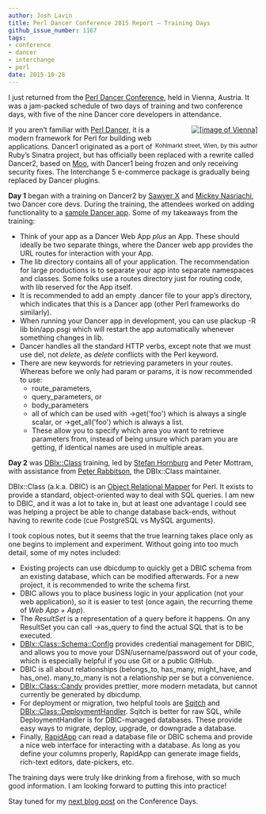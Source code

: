 ```yaml
---
author: Josh Lavin
title: Perl Dancer Conference 2015 Report — Training Days
github_issue_number: 1167
tags:
- conference
- dancer
- interchange
- perl
date: 2015-10-28
---
```


I just returned from the [Perl Dancer Conference](https://www.perl.dance/), held in Vienna, Austria. It was a jam-packed schedule of two days of training and two conference days, with five of the nine Dancer core developers in attendance.

<div class="separator" style="clear: both; float:right; text-align: center;"><a href="/blog/2015/10/perl-dancer-conference-2015-report/image-0-big.jpeg" imageanchor="1" style="clear: right; float: right; margin-bottom: 1em; margin-left: 1em;" title="Vienna"><img alt="[image of Vienna]" border="0" src="/blog/2015/10/perl-dancer-conference-2015-report/image-0.jpeg"/></a><br/><br/><small>Kohlmarkt street, Wien, by this author</small></div>

If you aren’t familiar with [Perl Dancer](http://www.perldancer.org/), it is a modern framework for Perl for building web applications. Dancer1 originated as a port of Ruby’s Sinatra project, but has officially been replaced with a rewrite called Dancer2, based on [Moo](https://metacpan.org/pod/Moo), with Dancer1 being frozen and only receiving security fixes. The Interchange 5 e-commerce package is gradually being replaced by Dancer plugins.

**Day 1** began with a training on Dancer2 by [Sawyer X](https://twitter.com/PerlSawyer) and [Mickey Nasriachi](https://twitter.com/0xMickey), two Dancer core devs. During the training, the attendees worked on adding functionality to a [sample Dancer app](https://github.com/xsawyerx/dancer-training-vienna). Some of my takeaways from the training:

- Think of your app as a Dancer Web App *plus* an App. These should ideally be two separate things, where the Dancer web app provides the URL routes for interaction with your App.
- The lib directory contains all of your application. The recommendation for large productions is to separate your app into separate namespaces and classes. Some folks use a routes directory just for routing code, with lib reserved for the App itself.
- It is recommended to add an empty .dancer file to your app’s directory, which indicates that this is a Dancer app (other Perl frameworks do similarly).
- When running your Dancer app in development, you can use plackup -R lib bin/app.psgi which will restart the app automatically whenever something changes in lib.
- Dancer handles all the standard HTTP verbs, except note that we must use del, not *delete*, as *delete* conflicts with the Perl keyword.
- There are new keywords for retrieving parameters in your routes. Whereas before we only had param or params, it is now recommended to use:
    - route_parameters,
    - query_parameters, or
    - body_parameters
    - all of which can be used with ->get('foo') which is always a single scalar, or ->get_all('foo') which is always a list.
    - These allow you to specify which area you want to retrieve parameters from, instead of being unsure which param you are getting, if identical names are used in multiple areas.
   

**Day 2** was [DBIx::Class](https://metacpan.org/pod/DBIx::Class) training, led by [Stefan Hornburg](https://twitter.com/PerlRacke) and Peter Mottram, with assistance from [Peter Rabbitson](https://twitter.com/ribasushi), the DBIx::Class maintainer.

DBIx::Class (a.k.a. DBIC) is an [Object Relational Mapper](https://en.wikipedia.org/wiki/Object-relational_mapping) for Perl. It exists to provide a standard, object-oriented way to deal with SQL queries. I am new to DBIC, and it was a lot to take in, but at least one advantage I could see was helping a project be able to change database back-ends, without having to rewrite code (cue PostgreSQL vs MySQL arguments).

I took copious notes, but it seems that the true learning takes place only as one begins to implement and experiment. Without going into too much detail, some of my notes included:

 
- Existing projects can use dbicdump to quickly get a DBIC schema from an existing database, which can be modified afterwards. For a new project, it is recommended to write the schema first.
- DBIC allows you to place business logic in your application (not your web application), so it is easier to test (once again, the recurring theme of *Web App + App*).
- The *ResultSet* is a representation of a query before it happens. On any ResultSet you can call ->as_query to find the actual SQL that is to be executed.
- [DBIx::Class::Schema::Config](http://p3rl.org/DBIx::Class::Schema::Config) provides credential management for DBIC, and allows you to move your DSN/username/password out of your code, which is especially helpful if you use Git or a public GitHub.
- DBIC is all about relationships (belongs_to, has_many, might_have, and has_one). many_to_many is not a relationship per se but a convenience.
- [DBIx::Class::Candy](http://p3rl.org/DBIx::Class::Candy) provides prettier, more modern metadata, but cannot currently be generated by dbicdump.
- For deployment or migration, two helpful tools are [Sqitch](http://sqitch.org/) and [DBIx::Class::DeploymentHandler](http://p3rl.org/DBIx::Class::DeploymentHandler). Sqitch is better for raw SQL, while DeploymentHandler is for DBIC-managed databases. These provide easy ways to migrate, deploy, upgrade, or downgrade a database.
- Finally, [RapidApp](http://www.rapidapp.info/) can read a database file or DBIC schema and provide a nice web interface for interacting with a database. As long as you define your columns properly, RapidApp can generate image fields, rich-text editors, date-pickers, etc.

The training days were truly like drinking from a firehose, with so much good information. I am looking forward to putting this into practice!

Stay tuned for my [next blog post](/blog/2015/10/perl-dancer-conference-2015-report_30/) on the Conference Days.
